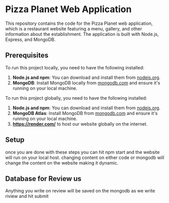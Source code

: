 # Pizza Planet Web Application
This repository contains the code for the Pizza Planet web application, which is a restaurant website featuring a menu, gallery, and other information about the establishment. The application is built with Node.js, Express, and MongoDB.

## Prerequisites
To run this project locally, you need to have the following installed:
1. **Node.js and npm**: You can download and install them from [nodejs.org](https://nodejs.org/).
2. **MongoDB**: Install MongoDB locally from [mongodb.com](https://www.mongodb.com/try/download/community) and ensure it's running on your local machine.

To run this project globally, you need to have the following installed:
1. **Node.js and npm**: You can download and install them from [nodejs.org](https://nodejs.org/).
2. **MongoDB Atlas**: Install MongoDB from [mongodb.com](https://www.mongodb.com/try/download/community) and ensure it's running on your local machine.
3. **https://render.com/** to host our website globally on the internet.

## Setup
once you are done with these steps you can hit npm start and the website will run on your local host. changing content on either code or mongodb will change the content on the website making it dynamic.

## Database for Review us 
Anything you write on review will be saved on the mongodb as we write riview and hit submit



